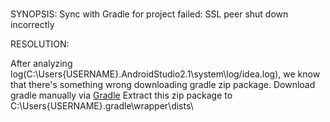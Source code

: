 #


##
SYNOPSIS:
Sync with Gradle for project failed: SSL peer shut down incorrectly

RESOLUTION:

After analyzing log(C:\Users\{USERNAME}\.AndroidStudio2.1\system\log/idea.log), we know that there's something wrong downloading gradle zip package.
Download gradle manually via [Gradle](https://services.gradle.org/distributions/gradle-2.10-all,zip)
Extract this zip package to C:\Users\{USERNAME}\.gradle\wrapper\dists\

##
